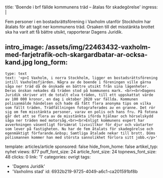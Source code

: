 title: 'Boende i brf fällde kommunens träd – åtalas för skadegörelse'
ingress: |
  <p>Fem personer i en bostadsrättsförening i Vaxholm utanför Stockholm har åtalats för att tagit ner kommunens träd. Orsaken till det misstänkta brottet ska ha varit att få bättre utsikt, rapporterar Dagens Juridik.
  </p>
  
intro_image: /assets/img/22463432-vaxholm-med-farjetrafik-och-skargardbatar-ar-ocksa-kand.jpg
long_form:
  -
    type: text
    text: '<p>I Vaxholm, i norra Stockholm, ligger en bostadsrättsförening intill Vaxholmsfjärden. Några av de boende i föreningen ville gärna såga ner träd då de önskade en bättre utsikt från sina lägenheter. Deras önskan nekades då träden stod på kommunens mark. <br><br>Dagens Juridik skriver att de totalt elva träden, till ett uppskattat värde av 100 000 kronor, en dag i oktober 2020 var fällda. Kommunen polisanmälde händelsen och hade då fått flera anonyma tips om vilka som fällt träden. Trädfällningen fotograferades av en granne. Det rör sig om fem misstänkta personer, varav en polis och hans fru. På fotona går det att se flera av de misstänkta iförda hjälmar och hörselskydd såga ner träden med motorsåg.<br><br>Enligt kommunens expert har avverkningen väsentligt försämrat livsvillkor för djur och växtarter som lever på fastigheten. Nu har de fem åtalats för skadegörelse och egenmäktigt förfarande.&nbsp; Samtliga åtalade nekar till brott. Döms polismannen kommer han med största sannolikhet förlora sitt jobb.</p>'
template: articles/article
sponsored: false
hide_from_home: false
artikel_typ: nyhet
views: 877
puff_font_size: 24
article_font_size: 24
topnews_font_size: 48
clicks: 0
link: '1'
categories: ovrigt
tags:
  - 'Dagens Juridik'
  - 'Vaxholms stad'
id: 6932b219-9725-4049-a6c1-ca201591bf8b
